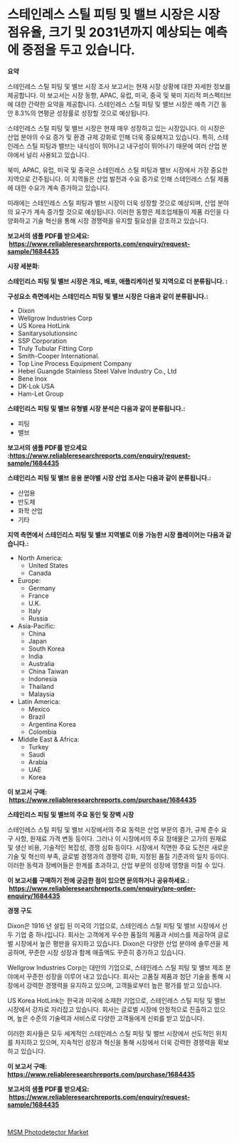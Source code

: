 <p><h1>스테인레스 스틸 피팅 및 밸브 시장은 시장 점유율, 크기 및 2031년까지 예상되는 예측에 중점을 두고 있습니다.</h1></p><p><strong>요약</strong></p>
<p><p>스테인레스 스틸 피팅 및 밸브 시장 조사 보고서는 현재 시장 상황에 대한 자세한 정보를 제공합니다. 이 보고서는 시장 동향, APAC, 유럽, 미국, 중국 및 북미 지리적 퍼스펙티브에 대한 간략한 요약을 제공합니다. 스테인레스 스틸 피팅 및 밸브 시장은 예측 기간 동안 8.3%의 연평균 성장률로 성장할 것으로 예상됩니다.</p><p>스테인레스 스틸 피팅 및 밸브 시장은 현재 매우 성장하고 있는 시장입니다. 이 시장은 산업 분야의 수요 증가 및 환경 규제 강화로 인해 더욱 중요해지고 있습니다. 특히, 스테인레스 스틸 피팅과 밸브는 내식성이 뛰어나고 내구성이 뛰어나기 때문에 여러 산업 분야에서 널리 사용되고 있습니다.</p><p>북미, APAC, 유럽, 미국 및 중국은 스테인레스 스틸 피팅과 밸브 시장에서 가장 중요한 지역으로 간주됩니다. 이 지역들은 산업 발전과 수요 증가로 인해 스테인레스 스틸 제품에 대한 수요가 계속 증가하고 있습니다.</p><p>미래에는 스테인레스 스틸 피팅과 밸브 시장이 더욱 성장할 것으로 예상되며, 산업 분야의 요구가 계속 증가할 것으로 예상됩니다. 이러한 동향은 제조업체들이 제품 라인을 다양화하고 기술 혁신을 통해 시장 경쟁력을 유지할 필요성을 강조하고 있습니다.</p></p>
<p><strong>보고서의 샘플 PDF를 받으세요: &nbsp;<a href="https://www.reliableresearchreports.com/enquiry/request-sample/1684435">https://www.reliableresearchreports.com/enquiry/request-sample/1684435</a></strong></p>
<p><strong>시장 세분화:</strong></p>
<p><strong> 스테인리스 피팅 및 밸브 시장은 개요, 배포, 애플리케이션 및 지역으로 더 분류됩니다. :</strong></p>
<p><strong>구성요소 측면에서는 스테인리스 피팅 및 밸브 시장은 다음과 같이 분류됩니다.:</strong></p>
<p><ul><li>Dixon</li><li>Wellgrow Industries Corp</li><li>US Korea HotLink</li><li>Sanitarysolutionsinc</li><li>SSP Corporation</li><li>Truly Tubular Fitting Corp</li><li>Smith-Cooper International.</li><li>Top Line Process Equipment Company</li><li>Hebei Guangde Stainless Steel Valve Industry Co., Ltd</li><li>Bene Inox</li><li>DK-Lok USA</li><li>Ham-Let Group</li></ul></p>
<p><strong> 스테인리스 피팅 및 밸브 유형별 시장 분석은 다음과 같이 분류됩니다.:</strong></p>
<p><ul><li>피팅</li><li>밸브</li></ul></p>
<p><strong>보고서의 샘플 PDF를 받으세요 :<a href="https://www.reliableresearchreports.com/enquiry/request-sample/1684435">https://www.reliableresearchreports.com/enquiry/request-sample/1684435</a></strong></p>
<p><strong> 스테인리스 피팅 및 밸브 응용 분야별 시장 산업 조사는 다음과 같이 분류됩니다.:</strong></p>
<p><ul><li>산업용</li><li>반도체</li><li>화학 산업</li><li>기타</li></ul></p>
<p><strong>지역 측면에서 스테인리스 피팅 및 밸브 지역별로 이용 가능한 시장 플레이어는 다음과 같습니다.:</strong></p>
<p><ul>
    <li>
        North America:
        <ul>
            <li>United States</li>
            <li>Canada</li>
        </ul>
    </li>
    <li>
        Europe:
        <ul>
            <li>Germany</li>
            <li>France</li>
            <li>U.K.</li>
            <li>Italy</li>
            <li>Russia</li>
        </ul>
    </li>
    <li>
        Asia-Pacific:
        <ul>
            <li>China</li>
            <li>Japan</li>
            <li>South Korea</li>
            <li>India</li>
            <li>Australia</li>
            <li>China Taiwan</li>
            <li>Indonesia</li>
            <li>Thailand</li>
            <li>Malaysia</li>
        </ul>
    </li>
    <li>
        Latin America:
        <ul>
            <li>Mexico</li>
            <li>Brazil</li>
            <li>Argentina Korea</li>
            <li>Colombia</li>
        </ul>
    </li>
    <li>
        Middle East & Africa:
        <ul>
            <li>Turkey</li>
            <li>Saudi</li>
            <li>Arabia</li>
            <li>UAE</li>
            <li>Korea</li>
        </ul>
    </li>
    </ul></p>
<p><strong>이 보고서 구매: &nbsp;<a href="https://www.reliableresearchreports.com/purchase/1684435">https://www.reliableresearchreports.com/purchase/1684435</a></strong></p>
<p><strong>스테인리스 피팅 및 밸브의 주요 동인 및 장벽 시장</strong></p>
<p><p>스테인레스 스틸 피팅 및 밸브 시장에서의 주요 동력은 산업 부문의 증가, 규제 준수 요구 사항, 원재료 가격 변동 등이다. 그러나 이 시장에서의 주요 장애물은 고가의 원재료 및 생산 비용, 기술적인 복잡성, 경쟁 심화 등이다. 시장에서 직면한 주요 도전은 새로운 기술 및 혁신의 부족, 글로벌 경쟁과의 경쟁력 강화, 지정된 품질 기준과의 일치 등이다. 이러한 동력과 장베어들은 한계를 초과하고, 산업 부문의 성장에 영향을 미칠 수 있다.</p></p>
<p><strong>이 보고서를 구매하기 전에 궁금한 점이 있으면 문의하거나 공유하세요.: &nbsp;<a href="https://www.reliableresearchreports.com/enquiry/pre-order-enquiry/1684435">https://www.reliableresearchreports.com/enquiry/pre-order-enquiry/1684435</a></strong></p>
<p><strong>경쟁 구도</strong></p>
<p><p>Dixon은 1916 년 설립 된 미국의 기업으로, 스테인레스 스틸 피팅 및 밸브 시장에서 선두 기업 중 하나입니다. 회사는 고객에게 우수한 품질의 제품과 서비스를 제공하여 글로벌 시장에서 높은 평판을 유지하고 있습니다. Dixon은 다양한 산업 분야에 솔루션을 제공하며, 꾸준한 시장 성장과 함께 매출액도 꾸준히 증가하고 있습니다.</p><p>Wellgrow Industries Corp는 대만의 기업으로, 스테인레스 스틸 피팅 및 밸브 제조 분야에서 꾸준한 성장을 이루어 내고 있습니다. 회사는 고품질 제품과 첨단 기술을 통해 시장에서 강력한 경쟁력을 유지하고 있으며, 고객들로부터 높은 평가를 받고 있습니다.</p><p>US Korea HotLink는 한국과 미국에 소재한 기업으로, 스테인레스 스틸 피팅 및 밸브 시장에서 강자로 자리잡고 있습니다. 회사는 글로벌 시장에 안정적으로 진출하고 있으며, 높은 수준의 기술력과 서비스로 다양한 고객들에게 신뢰를 받고 있습니다.</p><p>이러한 회사들은 모두 세계적인 스테인레스 스틸 피팅 및 밸브 시장에서 선도적인 위치를 차지하고 있으며, 지속적인 성장과 혁신을 통해 시장에서 더욱 강력한 경쟁력을 확보하고 있습니다.</p></p>
<p><strong>이 보고서 구매: &nbsp; <a href="https://www.reliableresearchreports.com/purchase/1684435">https://www.reliableresearchreports.com/purchase/1684435</a></strong></p>
<p><strong>보고서의 샘플 PDF를 받으세요: &nbsp;<a href="https://www.reliableresearchreports.com/enquiry/request-sample/1684435">https://www.reliableresearchreports.com/enquiry/request-sample/1684435</a></strong><strong></strong></p>
<p>&nbsp;</p>
<p><p><a href="https://github.com/WillieWoodard/Market-Research-Report-List-4/blob/main/msm-photodetector-market.md">MSM Photodetector Market</a></p></p>